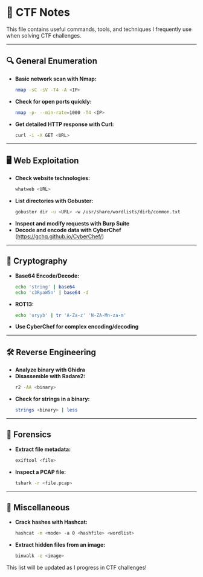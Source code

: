 # 📝 CTF Notes

This file contains useful commands, tools, and techniques I frequently use when solving CTF challenges.

---

## 🔍 General Enumeration

- **Basic network scan with Nmap:**
  ```sh
  nmap -sC -sV -T4 -A <IP>
  ```
- **Check for open ports quickly:**
  ```sh
  nmap -p- --min-rate=1000 -T4 <IP>
  ```
- **Get detailed HTTP response with Curl:**
  ```sh
  curl -i -X GET <URL>
  ```

---

## 🖥️ Web Exploitation

- **Check website technologies:**
  ```sh
  whatweb <URL>
  ```
- **List directories with Gobuster:**
  ```sh
  gobuster dir -u <URL> -w /usr/share/wordlists/dirb/common.txt
  ```
- **Inspect and modify requests with Burp Suite**
- **Decode and encode data with CyberChef** (https://gchq.github.io/CyberChef/)

---

## 🔑 Cryptography

- **Base64 Encode/Decode:**
  ```sh
  echo 'string' | base64
  echo 'c3RyaW5n' | base64 -d
  ```
- **ROT13:**
  ```sh
  echo 'uryyb' | tr 'A-Za-z' 'N-ZA-Mn-za-m'
  ```
- **Use CyberChef for complex encoding/decoding**

---

## 🛠️ Reverse Engineering

- **Analyze binary with Ghidra**
- **Disassemble with Radare2:**
  ```sh
  r2 -AA <binary>
  ```
- **Check for strings in a binary:**
  ```sh
  strings <binary> | less
  ```

---

## 🔎 Forensics

- **Extract file metadata:**
  ```sh
  exiftool <file>
  ```
- **Inspect a PCAP file:**
  ```sh
  tshark -r <file.pcap>
  ```

---

## 🎯 Miscellaneous

- **Crack hashes with Hashcat:**
  ```sh
  hashcat -m <mode> -a 0 <hashfile> <wordlist>
  ```
- **Extract hidden files from an image:**
  ```sh
  binwalk -e <image>
  ```

This list will be updated as I progress in CTF challenges!
